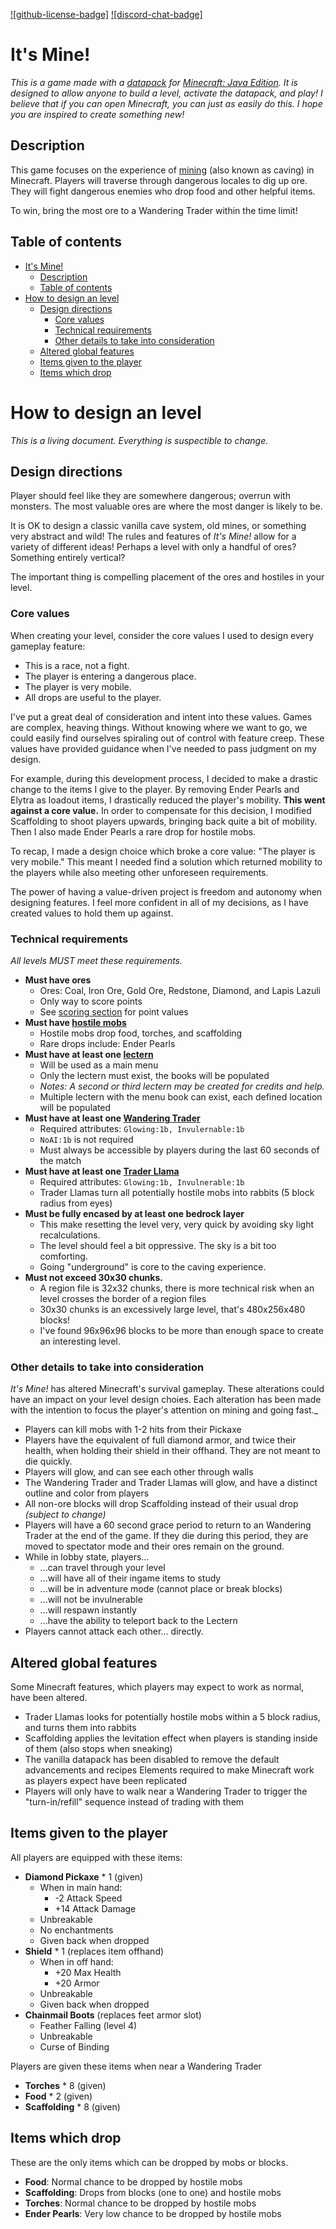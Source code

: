 [![github-license-badge]](https://github.com/Arcensoth/language-mcfunction) [![discord-chat-badge]](https://discord.gg/ZrSgHq9)

# It's Mine!
*This is a game made with a [datapack](https://minecraft.gamepedia.com/Data_pack) for [Minecraft: Java Edition](https://www.minecraft.net/store/minecraft-java-edition). It is designed to allow anyone to build a level, activate the datapack, and play! I believe that if you can open Minecraft, you can just as easily do this. I hope you are inspired to create something new!*

## Description

This game focuses on the experience of [mining](https://minecraft.gamepedia.com/Tutorials/Exploring_caverns) (also known as caving) in Minecraft. Players will traverse through dangerous locales to dig up ore. They will fight dangerous enemies who drop food and other helpful items.

To win, bring the most ore to a Wandering Trader within the time limit!

## Table of contents
- [It's Mine!](#it-s-mine-)
  * [Description](#description)
  * [Table of contents](#table-of-contents)
- [How to design an level](#how-to-design-an-level)
  * [Design directions](#design-directions)
    + [Core values](#core-values)
    + [Technical requirements](#technical-requirements)
    + [Other details to take into consideration](#other-details-to-take-into-consideration)
  * [Altered global features](#altered-global-features)
  * [Items given to the player](#items-given-to-the-player)
  * [Items which drop](#items-which-drop)

# How to design an level
_This is a living document. Everything is suspectible to change._

## Design directions
Player should feel like they are somewhere dangerous; overrun with monsters. The most valuable ores are where the most danger is likely to be. 

It is OK to design a classic vanilla cave system, old mines, or something very abstract and wild! The rules and features of _It's Mine!_ allow for a variety of different ideas! Perhaps a level with only a handful of ores? Something entirely vertical?

The important thing is compelling placement of the ores and hostiles in your level.

### Core values
When creating your level, consider the core values I used to design every gameplay feature:
- This is a race, not a fight.
- The player is entering a dangerous place.
- The player is very mobile.
- All drops are useful to the player.

I've put a great deal of consideration and intent into these values. Games are complex, heaving things. Without knowing where we want to go, we could  easily find ourselves spiraling out of control with feature creep. These values have provided guidance when I've needed to pass judgment on my design.

For example, during this development process, I decided to make a drastic change to the items I give to the player. By removing Ender Pearls and Elytra as loadout items, I drastically reduced the player's mobility. **This went against a core value.** In order to compensate for this decision, I modified Scaffolding to shoot players upwards, bringing back quite a bit of mobility. Then I also made Ender Pearls a rare drop for hostile mobs.

To recap, I made a design choice which broke a core value: "The player is very mobile." This meant I needed find a solution which returned mobility to the players while also meeting other unforeseen requirements.

The power of having a value-driven project is freedom and autonomy when designing features. I feel more confident in all of my decisions, as I have created values to hold them up against.

### Technical requirements
_All levels MUST meet these requirements._
- **Must have ores**
	- Ores: Coal, Iron Ore, Gold Ore, Redstone, Diamond, and Lapis Lazuli
	- Only way to score points
	- See [scoring section](#Scoring) for point values
- **Must have [hostile mobs](https://minecraft.gamepedia.com/Mob#Hostile_mobs)**
	- Hostile mobs drop food, torches, and scaffolding
	- Rare drops include: Ender Pearls
- **Must have at least one [lectern](https://minecraft.gamepedia.com/Lectern)**
	- Will be used as a main menu
	- Only the lectern must exist, the books will be populated
	- _Notes: A second or third lectern may be created for credits and help._
	- Multiple lectern with the menu book can exist, each defined location will be populated
- **Must have at least one [Wandering Trader](https://minecraft.gamepedia.com/Wandering_Trader)**
	- Required attributes: `Glowing:1b, Invulernable:1b`
	- `NoAI:1b` is not required
	- Must always be accessible by players during the last 60 seconds of the match
- **Must have at least one [Trader Llama](https://minecraft.gamepedia.com/)**
	- Required attributes: `Glowing:1b, Invulnerable:1b`
	- Trader Llamas turn all potentially hostile mobs into rabbits (5 block radius from eyes)
- **Must be fully encased by at least one bedrock layer**
	- This make resetting the level very, very quick by avoiding sky light recalculations.
	- The level should feel a bit oppressive. The sky is a bit too comforting.
	- Going "underground" is core to the caving experience.
- **Must not exceed 30x30 chunks.**
	- A region file is 32x32 chunks, there is more technical risk when an level crosses the border of a region files
	- 30x30 chunks is an excessively large level, that's 480x256x480 blocks!
	- I've found 96x96x96 blocks to be more than enough space to create an interesting level.

### Other details to take into consideration
_It's Mine!_ has altered Minecraft's survival gameplay. These alterations could have an impact on your level design choies. Each alteration has been made with the intention to focus the player's attention on mining and going fast._

- Players can kill mobs with 1-2 hits from their Pickaxe
- Players have the equivalent of full diamond armor, and twice their health, when holding their shield in their offhand. They are not meant to die quickly.
- Players will glow, and can see each other through walls
- The Wandering Trader and Trader Llamas will glow, and have a distinct outline and color from players
- All non-ore blocks will drop Scaffolding instead of their usual drop _(subject to change)_
- Players will have a 60 second grace period to return to an Wandering Trader at the end of the game. If they die during this period, they are moved to spectator mode and their ores remain on the ground.
- While in lobby state, players...
	- ...can travel through your level
	- ...will have all of their ingame items to study
	- ...will be in adventure mode (cannot place or break blocks) 
	- ...will not be invulnerable
	- ...will respawn instantly
	- ...have the ability to teleport back to the Lectern
- Players cannot attack each other... directly.

## Altered global features
Some Minecraft features, which players may expect to work as normal, have been altered. 

- Trader Llamas looks for potentially hostile mobs within a 5 block radius, and turns them into rabbits
- Scaffolding applies the levitation effect when players is standing inside of them (also stops when sneaking)
- The vanilla datapack has been disabled to remove the default advancements and recipes
Elements required to make Minecraft work as players expect have been replicated
- Players will only have to walk near a Wandering Trader to trigger the "turn-in/refill" sequence instead of trading with them


## Items given to the player

All players are equipped with these items:

- **Diamond Pickaxe** * 1 (given)
	- When in main hand:
		- -2 Attack Speed
		- +14 Attack Damage
	- Unbreakable
	- No enchantments
	- Given back when dropped
- **Shield** * 1 (replaces item offhand)
	- When in off hand:
		- +20 Max Health
		- +20 Armor
	- Unbreakable
	- Given back when dropped
- **Chainmail Boots** (replaces feet armor slot)
	- Feather Falling (level 4)
	- Unbreakable
	- Curse of Binding

Players are given these items when near a Wandering Trader
- **Torches** * 8 (given)
- **Food** * 2 (given)
- **Scaffolding** * 8 (given)

## Items which drop
These are the only items which can be dropped by mobs or blocks.
- **Food**: Normal chance to be dropped by hostile mobs
- **Scaffolding**: Drops from blocks (one to one) and hostile mobs
- **Torches**: Normal chance to be dropped by hostile mobs
- **Ender Pearls**: Very low chance to be dropped by hostile mobs